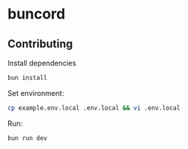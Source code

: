 # buncord

## Contributing

Install dependencies
```bash
bun install
```

Set environment:
```bash
cp example.env.local .env.local && vi .env.local
```

Run:

```bash
bun run dev
```
